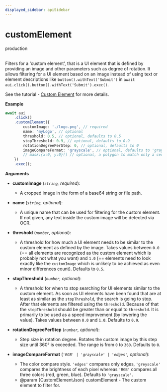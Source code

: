 ```yaml
---
displayed_sidebar: apiSidebar
---
```

# customElement
<span class="theme-doc-version-badge badge badge--success">production</span><br/><br/>

Filters for a 'custom element', that is a UI element that is defined by providing an image and other parameters such as degree of rotation. It allows filtering for a UI element based on an image instead of using text or element descriptions like `button().withText('Submit')` in `await aui.click().button().withText('Submit').exec()`.

See the tutorial - [Custom Element](https://docs.askui.com/docs/general/Element%20Selection/custom-elements) for more details.

**Example**
```typescript
await aui
    .click()
    .customElement({
        customImage: './logo.png', // required
        name: 'myLogo', // optional
        threshold: 0.5, // optional, defaults to 0.5
        stopThreshold: 0.9, // optional, defaults to 0.9
        rotationDegreePerStep: 0, // optional, defaults to 0
        imageCompareFormat: 'grayscale', // optional, defaults to 'grayscale'
        // mask:{x:0, y:0}[] // optional, a polygon to match only a certain area of the custom element
    })
    .exec();
```

**Arguments**

- **customImage** (*`string`, required*):
    - A cropped image in the form of a base64 string or file path.
- **name** (*`string`, optional*):
    - A unique name that can be used for filtering for the custom element. If not given, any text inside the custom image will be detected via OCR.
- **threshold** (*`number`, optional*):
    - A threshold for how much a UI element needs to be similar to the custom element as defined by the image. Takes values between `0.0` (== all elements are recognized as the custom element which is probably not what you want) and `1.0` (== elements need to look exactly like the `customImage` which is unlikely to be achieved as even minor differences count). Defaults to `0.5`.
- **stopThreshold** (*`number`, optional*):
    - A threshold for when to stop searching for UI elements similar to the custom element. As soon as UI elements have been found that are at least as similar as the `stopThreshold`, the search is going to stop. After that elements are filtered using the `threshold`. Because of that the `stopThreshold` should be greater than or equal to `threshold`. It is primarily to be used as a speed improvement (by lowering the value). Takes values between `0.0` and `1.0`. Defaults to `0.9`.
- **rotationDegreePerStep** (*`number`, optional*):
    - Step size in rotation degree. Rotates the custom image by this step size until 360° is exceeded. The range is from `0` to `360`. Defaults to `0`.
- **imageCompareFormat** (*`'RGB' | 'grayscale' | 'edges'`, optional*):
    - The color compare style. `'edges'` compares only edges, `'greyscale'` compares the brightness of each pixel whereas `'RGB'` compares all three colors (red, green, blue). Defaults to `'grayscale'`.


   * @param \{CustomElementJson} customElement - The custom element to filter for.
